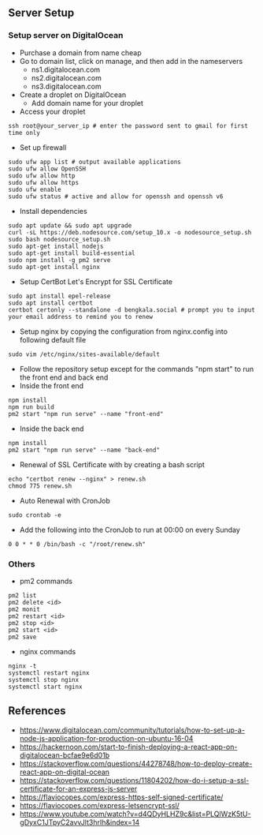 ## Server Setup

### Setup server on DigitalOcean
- Purchase a domain from name cheap
- Go to domain list, click on manage, and then add in the nameservers 
    - ns1.digitalocean.com
    - ns2.digitalocean.com
    - ns3.digitalocean.com
- Create a droplet on DigitalOcean
    - Add domain name for your droplet
- Access your droplet
```
ssh root@your_server_ip # enter the password sent to gmail for first time only
```
- Set up firewall
```
sudo ufw app list # output available applications
sudo ufw allow OpenSSH
sudo ufw allow http
sudo ufw allow https
sudo ufw enable
sudo ufw status # active and allow for openssh and openssh v6
```
- Install dependencies
```
sudo apt update && sudo apt upgrade
curl -sL https://deb.nodesource.com/setup_10.x -o nodesource_setup.sh
sudo bash nodesource_setup.sh
sudo apt-get install nodejs
sudo apt-get install build-essential
sudo npm install -g pm2 serve
sudo apt-get install nginx
```
- Setup CertBot Let's Encrypt for SSL Certificate
```
sudo apt install epel-release
sudo apt install certbot
certbot certonly --standalone -d bengkala.social # prompt you to input your email address to remind you to renew
```
- Setup nginx by copying the configuration from nginx.config into following default file
```
sudo vim /etc/nginx/sites-available/default
```
- Follow the repository setup except for the commands "npm start" to run the front end and back end
- Inside the front end
```
npm install
npm run build
pm2 start "npm run serve" --name "front-end"
```
- Inside the back end
```
npm install
pm2 start "npm run serve" --name "back-end"
```
- Renewal of SSL Certificate with by creating a bash script
```
echo "certbot renew --nginx" > renew.sh
chmod 775 renew.sh
```
- Auto Renewal with CronJob
```
sudo crontab -e
```
- Add the following into the CronJob to run at 00:00 on every Sunday
```
0 0 * * 0 /bin/bash -c "/root/renew.sh"
```

### Others
- pm2 commands
```
pm2 list
pm2 delete <id>
pm2 monit
pm2 restart <id>
pm2 stop <id>
pm2 start <id>
pm2 save
```
- nginx commands
```
nginx -t
systemctl restart nginx 
systemctl stop nginx 
systemctl start nginx 
```
## References
- https://www.digitalocean.com/community/tutorials/how-to-set-up-a-node-js-application-for-production-on-ubuntu-16-04
- https://hackernoon.com/start-to-finish-deploying-a-react-app-on-digitalocean-bcfae9e6d01b
- https://stackoverflow.com/questions/44278748/how-to-deploy-create-react-app-on-digital-ocean
- https://stackoverflow.com/questions/11804202/how-do-i-setup-a-ssl-certificate-for-an-express-js-server
- https://flaviocopes.com/express-https-self-signed-certificate/
- https://flaviocopes.com/express-letsencrypt-ssl/
- https://www.youtube.com/watch?v=d4QDyHLHZ9c&list=PLQlWzK5tU-gDyxC1JTpyC2avvJlt3hrIh&index=14
